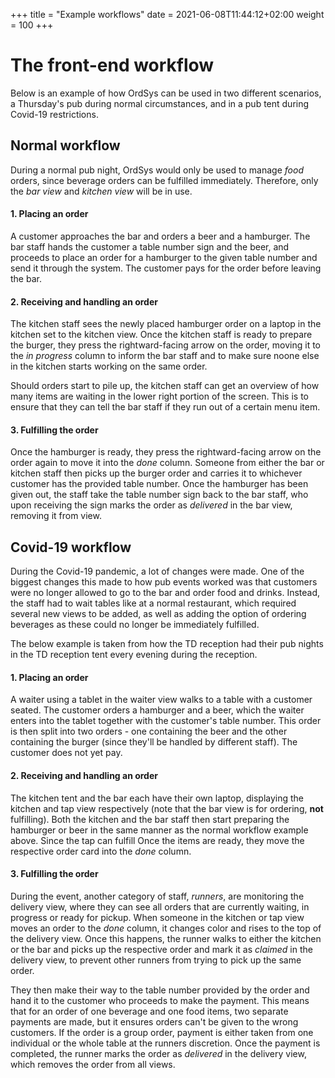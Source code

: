 +++
title = "Example workflows"
date =  2021-06-08T11:44:12+02:00
weight = 100
+++

# The front-end workflow
Below is an example of how OrdSys can be used in two different scenarios, a Thursday's pub during normal circumstances, and in a pub tent during Covid-19 restrictions.

## Normal workflow
During a normal pub night, OrdSys would only be used to manage *food* orders, since beverage orders can be fulfilled immediately. Therefore, only the *bar view* and *kitchen view* will be in use.

#### 1. Placing an order
A customer approaches the bar and orders a beer and a hamburger. The bar staff hands the customer a table number sign and the beer, and proceeds to place an order for a hamburger to the given table number and send it through the system. The customer pays for the order before leaving the bar.

#### 2. Receiving and handling an order
The kitchen staff sees the newly placed hamburger order on a laptop in the kitchen set to the kitchen view. Once the kitchen staff is ready to prepare the burger, they press the rightward-facing arrow on the order, moving it to the *in progress* column to inform the bar staff and to make sure noone else in the kitchen starts working on the same order.

Should orders start to pile up, the kitchen staff can get an overview of how many items are waiting in the lower right portion of the screen. This is to ensure that they can tell the bar staff if they run out of a certain menu item.

#### 3. Fulfilling the order
Once the hamburger is ready, they press the rightward-facing arrow on the order again to move it into the *done* column. Someone from either the bar or kitchen staff then picks up the burger order and carries it to whichever customer has the provided table number. Once the hamburger has been given out, the staff take the table number sign back to the bar staff, who upon receiving the sign marks the order as *delivered* in the bar view, removing it from view.


## Covid-19 workflow
During the Covid-19 pandemic, a lot of changes were made. One of the biggest changes this made to how pub events worked was that customers were no longer allowed to go to the bar and order food and drinks. Instead, the staff had to wait tables like at a normal restaurant, which required several new views to be added, as well as adding the option of ordering beverages as these could no longer be immediately fulfilled.

The below example is taken from how the TD reception had their pub nights in the TD reception tent every evening during the reception.

#### 1. Placing an order
A waiter using a tablet in the waiter view walks to a table with a customer seated. The customer orders a hamburger and a beer, which the waiter enters into the tablet together with the customer's table number. This order is then split into two orders - one containing the beer and the other containing the burger (since they'll be handled by different staff). The customer does not yet pay.

#### 2. Receiving and handling an order
The kitchen tent and the bar each have their own laptop, displaying the kitchen and tap view respectively (note that the bar view is for ordering, **not** fulfilling). Both the kitchen and the bar staff then start preparing the hamburger or beer in the same manner as the normal workflow example above. Since the tap can fulfill Once the items are ready, they move the respective order card into the *done* column.

#### 3. Fulfilling the order
During the event, another category of staff, *runners*, are monitoring the delivery view, where they can see all orders that are currently waiting, in progress or ready for pickup. When someone in the kitchen or tap view moves an order to the *done* column, it changes color and rises to the top of the delivery view. Once this happens, the runner walks to either the kitchen or the bar and picks up the respective order and mark it as *claimed* in the delivery view, to prevent other runners from trying to pick up the same order.

They then make their way to the table number provided by the order and hand it to the customer who proceeds to make the payment. This means that for an order of one beverage and one food items, two separate payments are made, but it ensures orders can't be given to the wrong customers. If the order is a group order, payment is either taken from one individual or the whole table at the runners discretion. Once the payment is completed, the runner marks the order as *delivered* in the delivery view, which removes the order from all views.